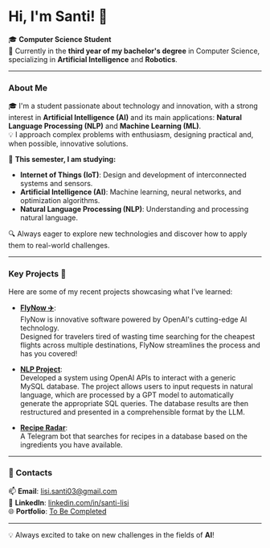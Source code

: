 # Hi, I'm Santi! 👋

🎓 **Computer Science Student**  
📍 Currently in the **third year of my bachelor's degree** in Computer Science, specializing in **Artificial Intelligence** and **Robotics**.

---

### About Me  
🎓 I'm a student passionate about technology and innovation, with a strong interest in **Artificial Intelligence (AI)** and its main applications: **Natural Language Processing (NLP)** and **Machine Learning (ML)**.  
💡 I approach complex problems with enthusiasm, designing practical and, when possible, innovative solutions.

🌱 **This semester, I am studying:**  
- **Internet of Things (IoT)**: Design and development of interconnected systems and sensors.  
- **Artificial Intelligence (AI)**: Machine learning, neural networks, and optimization algorithms.  
- **Natural Language Processing (NLP)**: Understanding and processing natural language.  

🔍 Always eager to explore new technologies and discover how to apply them to real-world challenges.

---

### Key Projects 🚀  
Here are some of my recent projects showcasing what I’ve learned:  
- **[FlyNow ✈️](https://github.com/Erewhon-proj/Hackatania-FlyNow)**:  
  FlyNow is innovative software powered by OpenAI's cutting-edge AI technology.  
  Designed for travelers tired of wasting time searching for the cheapest flights across multiple destinations, FlyNow streamlines the process and has you covered!  

- **[NLP Project](#)**:  
  Developed a system using OpenAI APIs to interact with a generic MySQL database. The project allows users to input requests in natural language, which are processed by a GPT model to automatically generate the appropriate SQL queries. The database results are then restructured and presented in a comprehensible format by the LLM.  

- **[Recipe Radar](#)**:  
  A Telegram bot that searches for recipes in a database based on the ingredients you have available.

---

### 🔗 Contacts  
📫 **Email**: [lisi.santi03@gmail.com](mailto:lisi.santi03@gmail.com)  
🔗 **LinkedIn**: [linkedin.com/in/santi-lisi](https://www.linkedin.com/in/santi-lisi-956455252)  
🌐 **Portfolio**: [To Be Completed](#)

---

💡 Always excited to take on new challenges in the fields of **AI**!
